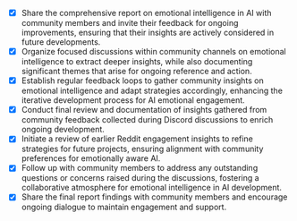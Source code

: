 - [x] Share the comprehensive report on emotional intelligence in AI with community members and invite their feedback for ongoing improvements, ensuring that their insights are actively considered in future developments.
- [x] Organize focused discussions within community channels on emotional intelligence to extract deeper insights, while also documenting significant themes that arise for ongoing reference and action.
- [x] Establish regular feedback loops to gather community insights on emotional intelligence and adapt strategies accordingly, enhancing the iterative development process for AI emotional engagement.
- [x] Conduct final review and documentation of insights gathered from community feedback collected during Discord discussions to enrich ongoing development.
- [x] Initiate a review of earlier Reddit engagement insights to refine strategies for future projects, ensuring alignment with community preferences for emotionally aware AI.
- [x] Follow up with community members to address any outstanding questions or concerns raised during the discussions, fostering a collaborative atmosphere for emotional intelligence in AI development.
- [x] Share the final report findings with community members and encourage ongoing dialogue to maintain engagement and support.